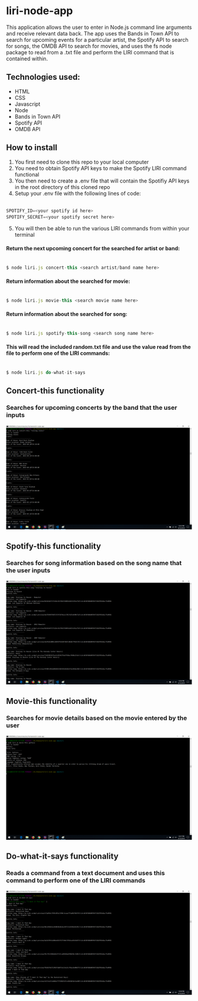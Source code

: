 # liri-node-app
This application allows the user to enter in Node.js command line arguments and receive relevant data back.  The app uses the Bands in Town API to search for upcoming events for a particular artist, the Spotify API to search for songs, the OMDB API to search for movies, and uses the fs node package to read from a .txt file and perform the LIRI command that is contained within.

## Technologies used:
* HTML
* CSS
* Javascript
* Node
* Bands in Town API
* Spotify API
* OMDB API

## How to install
1. You first need to clone this repo to your local computer
2. You need to obtain Spotify API keys to make the Spotify LIRI command functional
3. You then need to create a .env file that will contain the Spotifiy API keys in the root directory of this cloned repo
4. Setup your .env file with the following lines of code:
```javascript

SPOTIFY_ID=<your spotify id here>
SPOTIFY_SECRET=<your spotify secret here>

```
5. You will then be able to run the various LIRI commands from within your terminal
#### Return the next upcoming concert for the searched for artist or band:
```javascript

$ node liri.js concert-this <search artist/band name here>

```

#### Return information about the searched for movie:
```javascript

$ node liri.js movie-this <search movie name here> 

```

#### Return information about the searched for song:
```javascript

$ node liri.js spotify-this-song <search song name here> 

```

#### This will read the included random.txt file and use the value read from the file to perform one of the LIRI commands:
```javascript

$ node liri.js do-what-it-says 

```

## Concert-this functionality
### Searches for upcoming concerts by the band that the user inputs
![concert-this functionality](/screenshots/concert-this.png)


## Spotify-this functionality
### Searches for song information based on the song name that the user inputs
![spotify-this functionality](/screenshots/spotify-this.png)


## Movie-this functionality
### Searches for movie details based on the movie entered by the user
![movie-this functionality](/screenshots/movie-this.png)


## Do-what-it-says functionality
### Reads a command from a text document and uses this command to perform one of the LIRI commands
![do-what-it-says functionality](/screenshots/do-what-it-says1.png)
